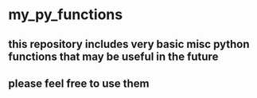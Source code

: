 # my_py_functions

## this repository includes very basic misc python functions that may be useful in the future

## please feel free to use them 
